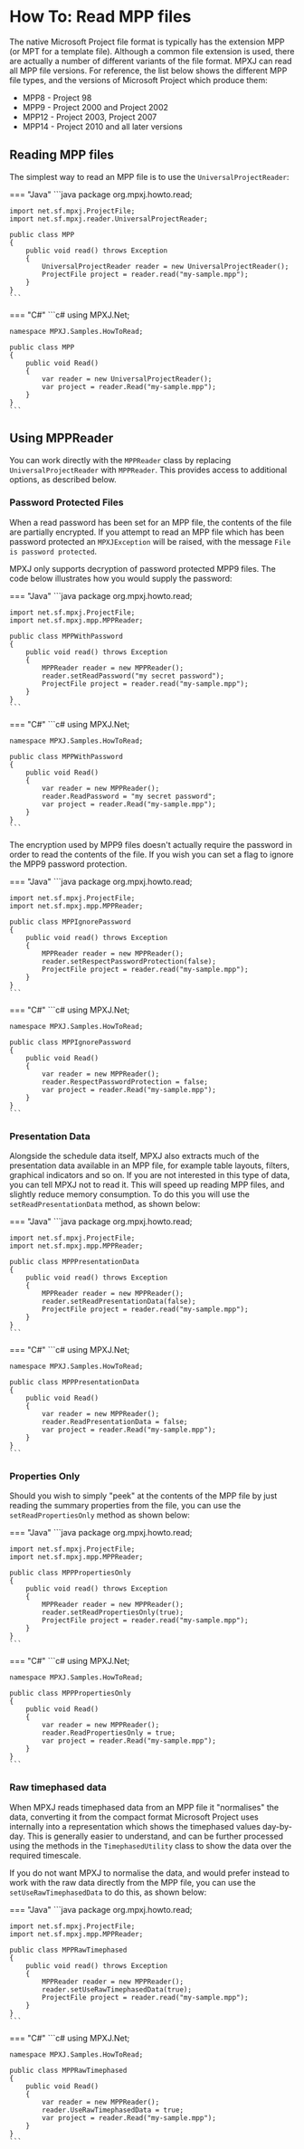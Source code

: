 # How To: Read MPP files
The native Microsoft Project file format is typically has the extension MPP
(or MPT for a template file). Although a common file extension is used,
there are actually a number of different variants of the file format.
MPXJ can read all MPP file versions. For reference, the list below shows the
different MPP file types, and the versions of Microsoft Project which produce
them:

* MPP8 - Project 98
* MPP9 - Project 2000 and Project 2002
* MPP12 - Project 2003, Project 2007
* MPP14 - Project 2010 and all later versions

## Reading MPP files
The simplest way to read an MPP file is to use the `UniversalProjectReader`:

=== "Java"
	```java
	package org.mpxj.howto.read;
	
	import net.sf.mpxj.ProjectFile;
	import net.sf.mpxj.reader.UniversalProjectReader;
	
	public class MPP
	{
		public void read() throws Exception
		{
			UniversalProjectReader reader = new UniversalProjectReader();
			ProjectFile project = reader.read("my-sample.mpp");
		}
	}
	```

=== "C#"
	```c#
	using MPXJ.Net;
	
	namespace MPXJ.Samples.HowToRead;

	public class MPP
	{
		public void Read()
		{
			var reader = new UniversalProjectReader();
			var project = reader.Read("my-sample.mpp");
		}
	}
	```

## Using MPPReader
You can work directly with the `MPPReader` class by replacing
`UniversalProjectReader` with `MPPReader`. This provides access to additional
options, as described below.

### Password Protected Files
When a read password has been set for an MPP file, the contents of the file are
partially encrypted. If you attempt to read an MPP file which has been password
protected an `MPXJException` will be raised, with the message `File is password
protected`.

MPXJ only supports decryption of password protected MPP9 files. The code below
illustrates how you would supply the password:

=== "Java"
	```java
	package org.mpxj.howto.read;
	
	import net.sf.mpxj.ProjectFile;
	import net.sf.mpxj.mpp.MPPReader;
	
	public class MPPWithPassword
	{
		public void read() throws Exception
		{
			MPPReader reader = new MPPReader();
			reader.setReadPassword("my secret password");
			ProjectFile project = reader.read("my-sample.mpp");
		}
	}
	```

=== "C#"
	```c#
	using MPXJ.Net;
	
	namespace MPXJ.Samples.HowToRead;

	public class MPPWithPassword
	{
		public void Read()
		{
			var reader = new MPPReader();
			reader.ReadPassword = "my secret password";
			var project = reader.Read("my-sample.mpp");
		}
	}
	```

The encryption used by MPP9 files doesn't actually require the password in order
to read the contents of the file. If you wish you can set a flag to ignore the
MPP9 password protection.

=== "Java"
	```java
	package org.mpxj.howto.read;
	
	import net.sf.mpxj.ProjectFile;
	import net.sf.mpxj.mpp.MPPReader;
	
	public class MPPIgnorePassword
	{
		public void read() throws Exception
		{
			MPPReader reader = new MPPReader();
			reader.setRespectPasswordProtection(false);
			ProjectFile project = reader.read("my-sample.mpp");
		}
	}
	```

=== "C#"
	```c#
	using MPXJ.Net;
	
	namespace MPXJ.Samples.HowToRead;

	public class MPPIgnorePassword
	{
		public void Read()
		{
			var reader = new MPPReader();
			reader.RespectPasswordProtection = false;
			var project = reader.Read("my-sample.mpp");
		}
	}
	```

### Presentation Data
Alongside the schedule data itself, MPXJ also extracts much of the presentation data
available in an MPP file, for example table layouts, filters, graphical indicators
and so on. If you are not interested in this type of data, you can tell MPXJ not
to read it. This will speed up reading MPP files, and slightly reduce memory consumption.
To do this you will use the `setReadPresentationData` method, as shown below:

=== "Java"
	```java
	package org.mpxj.howto.read;
	
	import net.sf.mpxj.ProjectFile;
	import net.sf.mpxj.mpp.MPPReader;
	
	public class MPPPresentationData
	{
		public void read() throws Exception
		{
			MPPReader reader = new MPPReader();
			reader.setReadPresentationData(false);
			ProjectFile project = reader.read("my-sample.mpp");
		}
	}
	```

=== "C#"
	```c#
	using MPXJ.Net;
	
	namespace MPXJ.Samples.HowToRead;

	public class MPPPresentationData
	{
		public void Read()
		{
			var reader = new MPPReader();
			reader.ReadPresentationData = false;
			var project = reader.Read("my-sample.mpp");
		}
	}
	```

### Properties Only
Should you wish to simply "peek" at the contents of the MPP file by just reading the
summary properties from the file, you can use the `setReadPropertiesOnly` method
as shown below:

=== "Java"
	```java
	package org.mpxj.howto.read;
	
	import net.sf.mpxj.ProjectFile;
	import net.sf.mpxj.mpp.MPPReader;
	
	public class MPPPropertiesOnly
	{
		public void read() throws Exception
		{
			MPPReader reader = new MPPReader();
			reader.setReadPropertiesOnly(true);
			ProjectFile project = reader.read("my-sample.mpp");
		}
	}
	```

=== "C#"
	```c#
	using MPXJ.Net;
	
	namespace MPXJ.Samples.HowToRead;

	public class MPPPropertiesOnly
	{
		public void Read()
		{
			var reader = new MPPReader();
			reader.ReadPropertiesOnly = true;
			var project = reader.Read("my-sample.mpp");
		}
	}
	```

### Raw timephased data
When MPXJ reads timephased data from an MPP file it "normalises" the data,
converting it from the compact format Microsoft Project uses internally
into a representation which shows the timephased values day-by-day. This
is generally easier to understand, and can be further processed using the
methods in the `TimephasedUtility` class to show the data over the
required timescale.

If you do not want MPXJ to normalise the data, and would prefer instead to
work with the raw data directly from the MPP file, you can use the
`setUseRawTimephasedData` to do this, as shown below:

=== "Java"
	```java
	package org.mpxj.howto.read;
	
	import net.sf.mpxj.ProjectFile;
	import net.sf.mpxj.mpp.MPPReader;
	
	public class MPPRawTimephased
	{
		public void read() throws Exception
		{
			MPPReader reader = new MPPReader();
			reader.setUseRawTimephasedData(true);
			ProjectFile project = reader.read("my-sample.mpp");
		}
	}
	```

=== "C#"
	```c#
	using MPXJ.Net;
	
	namespace MPXJ.Samples.HowToRead;
	
	public class MPPRawTimephased
	{
	 	public void Read()
	 	{
		  	var reader = new MPPReader();
		  	reader.UseRawTimephasedData = true;
		  	var project = reader.Read("my-sample.mpp");
	 	}
	}
	```
